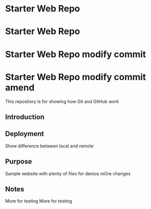 # Starter Web Repo
# Starter Web Repo
# Starter Web Repo modify commit
# Starter Web Repo modify commit amend

This repository is for showing how Git and GitHub work

## Introduction

## Deployment
Show difference between local and remote
## Purpose

Sample website with plenty of files for demos
 mOre changes
## Notes
More for testing
More for testing
